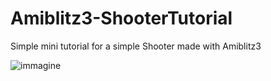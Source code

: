 # Amiblitz3-ShooterTutorial

Simple mini tutorial for a simple Shooter made with Amiblitz3

![immagine](https://github.com/FabrizioRadica/Amiblitz3-ShooterTutorial/assets/1652242/3d4ed0b4-de81-4886-b2d4-fe6c3222eb17)
